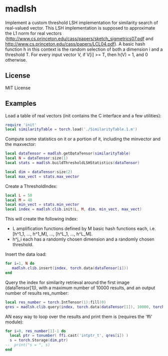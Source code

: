 madlsh
======

Implement a custom threshold LSH implementation for similarity search of real-valued vector. 
This LSH implementation is supposed to approximate the L1 norm for real vectors 
(http://www.cs.princeton.edu/cass/papers/sketch_sigmetrics07.pdf and  http://www.cs.princeton.edu/cass/papers/LCL04.pdf).
A basic hash function h in this context is the random selection of both a dimension i and a threshold T. 
For every input vector V, if V[i] >= T, then h(V) = 1, and 0 otherwise.

License
-------

MIT License

Examples
--------

Load a table of real vectors (init contains the C interface and a few utilities): 
```lua
require 'init'
local similarityTable = torch.load('./SimilarityTable.1.m')
```
Compute some statistics on it or a portion of it, including the minvector and the maxvector:

```lua
local dataTensor = madlsh.getDataTensor(similarityTable)
local N = dataTensor:size(1)
local stats = madlsh.buildThresholdLSHStatistics(dataTensor)

local dim = dataTensor:size(2)
local max_vect = stats.max_vector
```
Create a ThresholdIndex: 

```lua
local L = 50
local M = 40
local min_vect = stats.min_vector
local index = madlsh.clib.init(L, M, dim, min_vect, max_vect)
```
This will create the following index: 
* L amplification functions defined by M basic hash functions each, i.e. [h^1_1, ..., h^1_M], ..., [h^L_1, ..., h^L_M].
* h^j_i each has a randomly chosen dimension and a randomly chosen threshold.
 
Insert the data load: 
```lua
for i=1, N do
   madlsh.clib.insert(index, torch.data(dataTensor[i]))
end
```

Query the index for similarity retrieval around the first image (dataTensor[1]), with a maximum number of 10000 results,
and an output number of results res_number:
```lua
local res_number = torch.IntTensor(1):fill(0)
qres = madlsh.clib.query(index, torch.data(dataTensor[1]), 10000, torch.data(res_number))
```
AN easy way to loop over the results and print them is (requires the 'ffi' module):
```lua
for i=0, res_number[1]-1 do
  local ptr = tonumber( ffi.cast('intptr_t', qres[i]) )
  s = torch.Storage(dim,ptr)
--  print("s = ", s)
end
```
